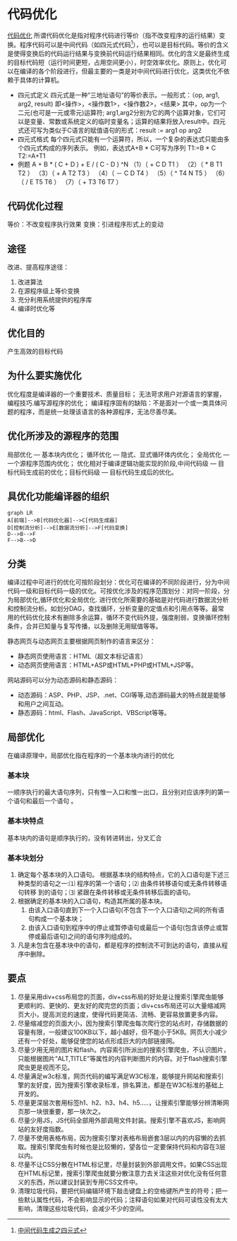 # 代码优化
[代码优化](https://baike.baidu.com/item/%E4%BB%A3%E7%A0%81%E4%BC%98%E5%8C%96/571727?fr=aladdin)
所谓代码优化是指对程序代码进行等价（指不改变程序的运行结果）变换。程序代码可以是中间代码（如四元式代码[^四元代码]），也可以是目标代码。等价的含义是使得变换后的代码运行结果与变换前代码运行结果相同。优化的含义是最终生成的目标代码短（运行时间更短，占用空间更小），时空效率优化。原则上，优化可以在编译的各个阶段进行，但最主要的一类是对中间代码进行优化，这类优化不依赖于具体的计算机。
[^四元代码]: [中间代码生成之四元式](https://blog.csdn.net/qq_44623737/article/details/107271485)
- 四元式定义
四元式是一种“三地址语句”的等价表示。一般形式：（op, arg1, arg2, result)
即<操作>，<操作数1>，<操作数2>，<结果>
其中，op为一个二元(也可是一元或零元)运算符; arg1,arg2分别为它的两个运算对象，它们可以是变量、常数或系统定义的临时变量名；运算的结果将放入result中。四元式还可写为类似于C语言的赋值语句的形式：result := arg1 op arg2
- 四元式格式
每个四元式只能有一个运算符，所以，一个复杂的表达式只能由多个四元式构成的序列表示。
例如，表达式A+B * C可写为序列
T1:=B * C
T2:=A+T1
- 例题
A + B * ( C + D ) + E / ( C - D ) ^N
（1）（  +    C   D   T1  ）
（2）（  *     B   T1  T2 ）
（3）（  +    A   T2  T3 ）
（4）（ －   C    D   T4 ）
（5）（  ^     T4   N   T5 ）
（6）（   /    E     T5   T6 ）
（7）（  +    T3    T6   T7 ）

## 代码优化过程
等价：不改变程序执行效果
变换：引进程序形式上的变动

## 途径
改进、提高程序途径：
1. 改进算法
2. 在源程序级上等价变换
3. 充分利用系统提供的程序库
4. 编译时优化等

## 优化目的
产生高效的目标代码

## 为什么要实施优化
优化程度是编译器的一个重要技术、质量目标；
无法苛求用户对源语言的掌握，编程技巧.编写源程序的优化；
编译程序固有的缺陷：不是面对一个或一类具体问题的程序，而是统一处理该语言的各种源程序，无法尽善尽美。

## 优化所涉及的源程序的范围
局部优化 — 基本块内优化；
循环优化 — 隐式、显式循环体内优化；
全局优化 — 一个源程序范围内优化；
优化相对于编译逻辑功能实现的阶段,中间代码级 — 目标代码生成前的优化；目标代码级 — 目标代码生成后的优化。

## 具优化功能编译器的组织
```mermaid
graph LR
A[前端]-->B[代码优化器]-->C[代码生成器]
D[控制流分析]-->E[数据流分析]-->F[代码变换]
D-->B-->F
F-->B-->D
```

## 分类
编译过程中可进行的优化可按阶段划分：优化可在编译的不同阶段进行，分为中间代码一级和目标代码一级的优化。可按优化涉及的程序范围划分：对同一阶段，分为局部优化,循环优化和全局优化. 进行优化所需要的基础是对代码进行数据流分析和控制流分析。如划分DAG，查找循环，分析变量的定值点和引用点等等。最常用的代码优化技术有删除多余运算，循环不变代码外提，强度削弱，变换循环控制条件，合并已知量与复写传播，以及删除无用赋值等等。

静态网页与动态网页主要根据网页制作的语言来区分：
- 静态网页使用语言：HTML（超文本标记语言）
- 动态网页使用语言：HTML+ASP或HTML+PHP或HTML+JSP等。

网站源码可以分为动态源码和静态源码：
- 动态源码：ASP、PHP、JSP、.net、CGI等等,动态源码最大的特点就是能够和用户之间互动。
- 静态源码：html、Flash、JavaScript、VBScript等等。

## 局部优化
在编译原理中，局部优化指在程序的一个基本块内进行的优化
### 基本块
一顺序执行的最大语句序列，只有惟一入口和惟一出口，且分别对应该序列的第一个语句和最后一个语句 。
### 基本块特点
基本块内的语句是顺序执行的，没有转进转出，分叉汇合 
### 基本块划分
1. 确定每个基本块的入口语句。
根据基本块的结构特点，它的入口语句是下述三种类型的语句之一:⑴ 程序的第一个语句；⑵ 由条件转移语句或无条件转移语句转移 到的语句；⑶ 紧跟在条件转移或无条件转移后面的语句。 
2. 根据确定的基本块的入口语句，构造其所属的基本块。
	1. 由该入口语句直到下一个入口语句(不包含下一个入口语句)之间的所有语句构成一个基本块；
	2. 由该入口语句到程序中的停止或暂停语句或最后一个语句(包含该停止或暂停或最后语句)之间的语句序列组成的。
3. 凡是未包含在基本块中的语句，都是程序的控制流不可到达的语句，直接从程序中删除。

## 要点
1. 尽量采用div+css布局您的页面，div+css布局的好处是让搜索引擎爬虫能够更顺利的、更快的、更友好的爬完您的页面；div+css布局还可以大量缩减网页大小，提高浏览的速度，使得代码更简洁、流畅、更容易放置更多内容。
2. 尽量缩减您的页面大小，因为搜索引擎爬虫每次爬行您的站点时，存储数据的容量有限，一般建议100KB以下，越小越好，但不能小于5KB。网页大小减少还有一个好处，能够促使您的站点形成巨大的内部链接网。
3. 尽量少用无用的图片和flash。内容索引所派出的搜索引擎爬虫，不认识图片，只能根据图片“ALT,TITLE”等属性的内容判断图片的内容。对于flash搜索引擎爬虫更是视而不见。
4. 尽量满足w3c标准，网页代码的编写满足W3C标准，能够提升网站和搜索引擎的友好度，因为搜索引擎收录标准，排名算法，都是在W3C标准的基础上开发的。
5. 尽量更深层次套用标签h1、h2、h3、h4、h5…..，让搜索引擎能够分辨清晰网页那一块很重要，那一块次之。
6. 尽量少用JS，JS代码全部用外部调用文件封装。搜索引擎不喜欢JS，影响网站的友好度指数。
7. 尽量不使用表格布局，因为搜索引擎对表格布局嵌套3层以内的内容懒的去抓取。搜索引擎爬虫有时候也是比较懒的，望各位一定要保持代码和内容在3层以内。
8. 尽量不让CSS分散在HTML标记里，尽量封装到外部调用文件。如果CSS出现在HTML标记里，搜索引擎爬虫就要分散注意力去关注这些对优化没有任何意义的东西，所以建议封装到专用CSS文件中。
9. 清理垃圾代码，要把代码编辑环境下敲击键盘上的空格键所产生的符号；把一些默认属性代码，不会影响显示的代码；注释语句如果对代码可读性没有太大影响，清理这些垃圾代码，会减少不少的空间。

